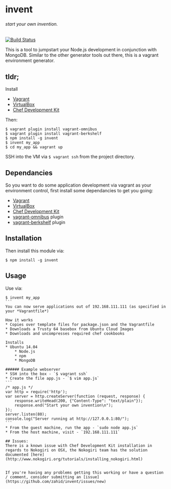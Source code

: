invent
==============
###### start your own invention.

[![Build Status](https://travis-ci.org/zahid/invent.svg?branch=master)](https://travis-ci.org/zahid/invent)

This is a tool to jumpstart your Node.js development in conjunction with MongoDB.
Similar to the other generator tools out there, this is a vagrant environment generator.
## tldr;

Install

* [Vagrant](https://www.vagrantup.com/)
* [VirtualBox](https://www.virtualbox.org/)
* [Chef Development Kit](http://downloads.getchef.com/chef-dk/)

Then:
```
$ vagrant plugin install vagrant-omnibus
$ vagrant plugin install vagrant-berkshelf
$ npm install -g invent
$ invent my_app
$ cd my_app && vagrant up
```
SSH into the VM via `$ vagrant ssh` from the project directory. 

## Dependancies
So you want to do some application development via vagrant as your environment control, first install some dependancies to get you going:

* [Vagrant](https://www.vagrantup.com/)
* [VirtualBox](https://www.virtualbox.org/)
* [Chef Development Kit](http://downloads.getchef.com/chef-dk/)
* [vagrant-omnibus](https://github.com/opscode/vagrant-omnibus) plugin
* [vagrant-berkshelf](https://github.com/berkshelf/vagrant-berkshelf) plugin

## Installation
Then install this module via: 
```
$ npm install -g invent
``` 

## Usage
Use via:
````
$ invent my_app
```
You can now serve applications out of 192.168.111.111 (as specified in your *Vagrantfile*)

How it works
* Copies over template files for package.json and the Vagrantfile
* Downloads a Trusty 64 basebox from Ubuntu Cloud Images
* Downloads and uncompresses required chef cookbooks

Installs 
* Ubuntu 14.04
    * Node.js
    * npm
    * MongoDB

###### Example webserver
* SSH into the box - `$ vagrant ssh`
* Create the file app.js - `$ vim app.js`
```
/* app.js */
var http = require('http');
var server = http.createServer(function (request, response) {
    response.writeHead(200, {"Content-Type": "text/plain"});
    response.end("Start your own invention\n");
});
server.listen(80);
console.log("Server running at http://127.0.0.1:80/");
```
* From the guest machine, run the app - `sudo node app.js` 
* From the host machine, visit - `192.168.111.111`

## Issues:
There is a known issue with Chef Development Kit installation in regards to Nokogiri on OSX, the Nokogiri team has the solution documented [here](http://www.nokogiri.org/tutorials/installing_nokogiri.html)


If you're having any problems getting this working or have a question / comment, consider submitting an [issue](https://github.com/zahid/invent/issues/new)
